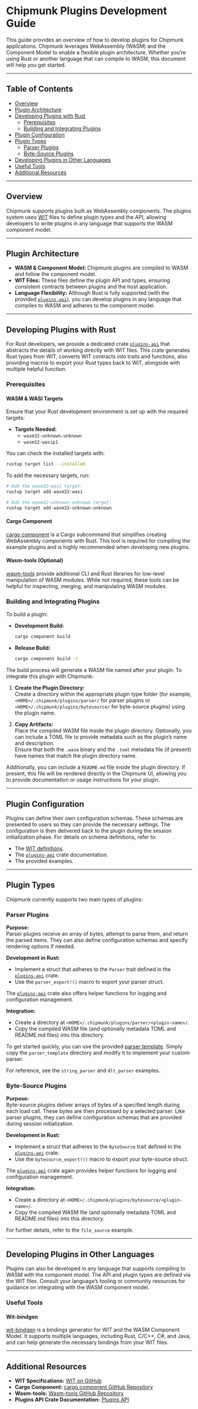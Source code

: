 # Chipmunk Plugins Development Guide

This guide provides an overview of how to develop plugins for Chipmunk applications. Chipmunk leverages WebAssembly (WASM) and the Component Model to enable a flexible plugin architecture. Whether you’re using Rust or another language that can compile to WASM, this document will help you get started.

---

## Table of Contents

- [Overview](#overview)
- [Plugin Architecture](#plugin-architecture)
- [Developing Plugins with Rust](#developing-plugins-with-rust)
  - [Prerequisites](#prerequisites)
  - [Building and Integrating Plugins](#building-and-integrating-plugins)
- [Plugin Configuration](#plugin-configuration)
- [Plugin Types](#plugin-types)
  - [Parser Plugins](#parser-plugins)
  - [Byte-Source Plugins](#byte-source-plugins)
- [Developing Plugins in Other Languages](#developing-plugins-in-other-languages)
- [Useful Tools](#useful-tools)
- [Additional Resources](#additional-resources)

---

## Overview

Chipmunk supports plugins built as WebAssembly components. The plugins system uses [WIT](https://component-model.bytecodealliance.org/design/wit.html) files to define plugin types and the API, allowing developers to write plugins in any language that supports the WASM component model.

---

## Plugin Architecture

- **WASM & Component Model:** Chipmunk plugins are compiled to WASM and follow the component model.  
- **WIT Files:** These files define the plugin API and types, ensuring consistent contracts between plugins and the host application.  
- **Language Flexibility:** Although Rust is fully supported (with the provided [`plugins-api`](./plugins_api/)), you can develop plugins in any language that compiles to WASM and adheres to the component model.

---

## Developing Plugins with Rust

For Rust developers, we provide a dedicated crate [`plugins-api`](./plugins_api/) that abstracts the details of working directly with WIT files. This crate generates Rust types from WIT, converts WIT contracts into traits and functions, also providing macros to export your Rust types back to WIT, alongside with multiple helpful function.

### Prerequisites

#### WASM & WASI Targets

Ensure that your Rust development environment is set up with the required targets:

- **Targets Needed:**
  - `wasm32-unknown-unknown`
  - `wasm32-wasip1`

You can check the installed targets with:

```sh
rustup target list --installed
```

To add the necessary targets, run:

```sh
# Add the wasm32-wasi target:
rustup target add wasm32-wasi 

# Add the wasm32-unknown-unknown target:
rustup target add wasm32-unknown-unknown
```

#### Cargo Component

[cargo component](https://github.com/bytecodealliance/cargo-component) is a Cargo subcommand that simplifies creating WebAssembly components with Rust. This tool is required for compiling the example plugins and is highly recommended when developing new plugins.

#### Wasm-tools (Optional)

[wasm-tools](https://github.com/bytecodealliance/wasm-tools) provide additional CLI and Rust libraries for low-level manipulation of WASM modules. While not required, these tools can be helpful for inspecting, merging, and manipulating WASM modules.

### Building and Integrating Plugins

To build a plugin:

- **Development Build:**  
  ```sh
  cargo component build
  ```
- **Release Build:**  
  ```sh
  cargo component build -r
  ```

The build process will generate a WASM file named after your plugin. To integrate this plugin with Chipmunk:

1. **Create the Plugin Directory:**  
   Create a directory within the appropriate plugin type folder (for example, `<HOME>/.chipmunk/plugins/parser/` for parser plugins or `<HOME>/.chipmunk/plugins/bytesource/` for byte-source plugins) using the plugin name.

2. **Copy Artifacts:**  
Place the compiled WASM file inside the plugin directory. Optionally, you can include a TOML file to provide metadata such as the plugin’s name and description.  
Ensure that both the `.wasm` binary and the `.toml` metadata file (if present) have names that match the plugin directory name.  

Additionally, you can include a `README.md` file inside the plugin directory. If present, this file will be rendered directly in the Chipmunk UI, allowing you to provide documentation or usage instructions for your plugin.  

---

## Plugin Configuration

Plugins can define their own configuration schemas. These schemas are presented to users so they can provide the necessary settings. The configuration is then delivered back to the plugin during the session initialization phase. For details on schema definitions, refer to:
- The [WIT definitions](./plugins_api/wit/).
- The [`plugins-api`](./plugins_api/) crate documentation.
- The provided examples.

---

## Plugin Types

Chipmunk currently supports two main types of plugins:

### Parser Plugins

**Purpose:**  
Parser plugins receive an array of bytes, attempt to parse them, and return the parsed items. They can also define configuration schemas and specify rendering options if needed.

**Development in Rust:**  
- Implement a struct that adheres to the `Parser` trait defined in the [`plugins-api`](./plugins_api/) crate.
- Use the `parser_export!()` macro to export your parser struct.

The [`plugins-api`](./plugins_api/) crate also offers helper functions for logging and configuration management.

**Integration:**  
- Create a directory at `<HOME>/.chipmunk/plugins/parser/<plugin-name>/`.
- Copy the compiled WASM file (and optionally metadata TOML and README.md files) into this directory.

To get started quickly, you can use the provided [parser template](./templates/parser_template). Simply copy the `parser_template` directory and modify it to implement your custom parser.  

For reference, see the `string_parser` and `dlt_parser` examples.

### Byte-Source Plugins

**Purpose:**  
Byte-source plugins deliver arrays of bytes of a specified length during each load call. These bytes are then processed by a selected parser. Like parser plugins, they can define configuration schemas that are provided during session initialization.

**Development in Rust:**  
- Implement a struct that adheres to the `ByteSource` trait defined in the [`plugins-api`](./plugins_api/) crate.
- Use the `bytesource_export!()` macro to export your byte-source struct.

The [`plugins-api`](./plugins_api/) crate again provides helper functions for logging and configuration management.

**Integration:**  
- Create a directory at `<HOME>/.chipmunk/plugins/bytesource/<plugin-name>/`.
- Copy the compiled WASM file (and optionally metadata TOML and README.md files) into this directory.

For further details, refer to the `file_source` example.

---

## Developing Plugins in Other Languages

Plugins can also be developed in any language that supports compiling to WASM with the component model. The API and plugin types are defined via the WIT files. Consult your language’s tooling or community resources for guidance on integrating with the WASM component model.

### Useful Tools

#### Wit-bindgen

[wit-bindgen](https://github.com/bytecodealliance/wit-bindgen) is a bindings generator for WIT and the WASM Component Model. It supports multiple languages, including Rust, C/C++, C#, and Java, and can help generate the necessary bindings from your WIT files.

---

## Additional Resources

- **WIT Specifications:** [WIT on GitHub](https://component-model.bytecodealliance.org/design/wit.html)
- **Cargo Component:** [cargo component GitHub Repository](https://github.com/bytecodealliance/cargo-component)
- **Wasm-tools:** [Wasm-tools GitHub Repository](https://github.com/bytecodealliance/wasm-tools)
- **Plugins API Crate Documentation:** [Plugins API](#???)
